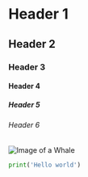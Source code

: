 # Header 1
## Header 2
### Header 3
#### Header 4
##### Header 5
###### Header 6
![Image of a Whale](https://images.pexels.com/photos/302271/pexels-photo-302271.jpeg)

```python
print('Hello world')
```
